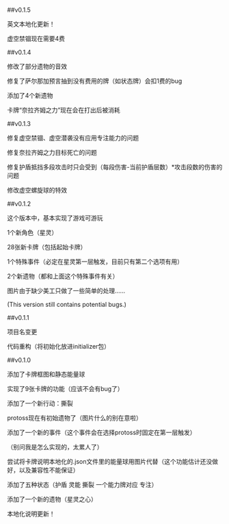 ##v0.1.5

英文本地化更新！

虚空禁锢现在需要4费

##v0.1.4

修改了部分遗物的音效

修复了萨尔那加预言抽到没有费用的牌（如状态牌）会扣1费的bug

添加了4个新遗物

卡牌“奈拉齐姆之力”现在会在打出后被消耗

##v0.1.3

修复虚空禁锢、虚空潜袭没有应用专注能力的问题

修复奈拉齐姆之力目标死亡的问题

修复护盾抵挡多段攻击时只会受到（每段伤害-当前护盾层数）*攻击段数的伤害的问题

修改虚空螺旋球的特效

##v0.1.2

这个版本中，基本实现了游戏可游玩

1个新角色（星灵）

28张新卡牌（包括起始卡牌）

1个特殊事件（必定在星灵第一层触发，目前只有第二个选项有用）

2个新遗物（都和上面这个特殊事件有关）

图片由于缺少美工只做了一些简单的处理……

(This version still contains potential bugs.)

##v0.1.1

项目名变更

代码重构（将初始化放进initializer包）

##v0.1.0

添加了卡牌框图和静态能量球

实现了9张卡牌的功能（应该不会有bug了）

添加了一个新行动：撕裂

protoss现在有初始遗物了（图片什么的别在意啦）

添加了一个新的事件（这个事件会在选择protoss时固定在第一层触发）

（别问我是怎么实现的，太累人了）

尝试将卡牌说明本地化的.json文件里的能量球用图片代替（这个功能估计还没做好，以及兼容性不能保证）

添加了五种状态（护盾 灵能 撕裂 一个能力牌对应 专注）

添加了一个新的遗物（星灵之心）

本地化说明更新！